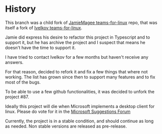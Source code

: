 # History

This branch was a child fork of [JamieMagee teams-for-linux](https://github.com/JamieMagee/teams-for-linux) repo, that was itself a fork of [Ivelkov teams-for-linux](https://github.com/ivelkov/teams-for-linux).

Jamie did express his desire to refactor this project in Typescript and to support it, but he has archive the project and I suspect that means he doesn't have the time to support it.

I have tried to contact Ivelkov for a few months but haven't receive any answers.

For that reason, decided to refork it and fix a few things that where not working. The list has grown since then to support many features and to fix most of the bugs.

To be able to use a few github functionalities, it was decided to unfork the project #87.

Ideally this project will die when Microsoft implements a desktop client for linux. Please do vote for it in the [Microsoft Suggestions Forum](https://microsoftteams.uservoice.com/forums/555103-public/suggestions/16911565-linux-client)

Currently, the project is in a stable condition, and should continue as long as needed. Non stable versions are released as pre-release.